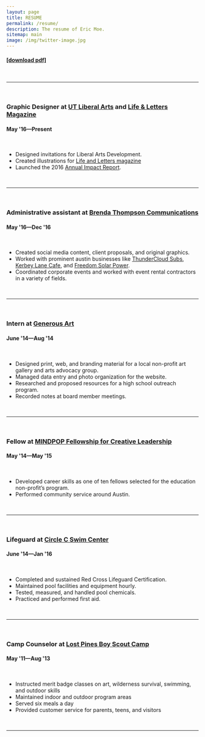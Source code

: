 ```yaml
---
layout: page
title: RESUME
permalink: /resume/
description: The resume of Eric Moe.
sitemap: main
image: /img/twitter-image.jpg
---
```

<!-- include the resume link here -->
<h4><a href="/doc/Eric-Moe-Resume.pdf" target="_blank">[download pdf]</a></h4>
<br/>
<hr/>
<br/>

<h3>Graphic Designer at <a href="https://liberalarts.utexas.edu/" target="_blank">UT Liberal Arts</a> and <a href="http://lifeandletters.la.utexas.edu/" target="_blank">Life &amp; Letters Magazine</a></h3>
<h4>May '16—Present</h4>
<br/>
<ul>
<li>Designed invitations for Liberal Arts Development.</li>
<li>Created illustrations for <a href="https://issuu.com/lifeandletters/docs/ll_fall2016_issu" target="_blank">Life and Letters magazine</a></li>
<li>Launched the 2016 <a href="https://liberalarts.utexas.edu/alumni-and-giving/annual-impact-report.php" target="_blank">Annual Impact Report</a>.</li>
</ul>
<br/>
<hr/>
<br/>

<h3>Administrative assistant at <a href="http://www.brendathompson.com/" target="blank">Brenda Thompson Communications</a></h3>
<h4>May '16—Dec '16</h4>
<br/>
<ul>
<li>Created social media content, client proposals, and original graphics.</li>
<li>Worked with prominent austin businesses like <a href="http://thundercloud.com/" target="_blank">ThunderCloud Subs</a>, <a href="http://kerbeylanecafe.com/" target="_blank">Kerbey Lane Cafe</a>, and <a href="http://freedomsolarpower.com/" target="_blank">Freedom Solar Power</a>.</li>
<li>Coordinated corporate events and worked with event rental contractors in a variety of fields.</li>
</ul>
<br/>
<hr/>
<br/>

<h3>Intern at <a href="http://www.generousart.org/" target="blank">Generous Art</a></h3>
<h4>June '14—Aug '14</h4>
<br/>
<ul>
<li>Designed print, web, and branding material for a local non-profit art gallery and arts advocacy group.</li>
<li>Managed data entry and photo organization for the website.</li>
<li>Researched and proposed resources for a high school outreach program.</li>
<li>Recorded notes at board member meetings.</li>
</ul>
<br/>
<hr/>
<br/>

<h3>Fellow at <a href="http://mindpop.org/fellowship-program-overview/" target="blank">MINDPOP Fellowship for Creative Leadership</a></h3>
<h4>May '14—May '15</h4>
<br/>
<ul>
<li>Developed career skills as one of ten fellows selected for the education non-profit’s program.</li>
<li>Performed community service around Austin.</li>
</ul>
<br/>
<hr/>
<br/>

<h3>Lifeguard at <a href="https://circlecranch.info/amenities/circle-c-aquatics/" target="blank">Circle C Swim Center</a></h3>
<h4>June '14—Jan '16</h4>
<br/>
<ul>
<li>Completed and sustained Red Cross Lifeguard Certification.</li>
<li>Maintained pool facilities and equipment hourly.</li>
<li>Tested, measured, and handled pool chemicals.</li>
<li>Practiced and performed first aid.</li>
</ul>
<br/>
<hr/>
<br/>

<h3>Camp Counselor at <a href="http://www.bsacac.org/activities/for_boy_scouts/summercamp" target="blank">Lost Pines Boy Scout Camp</a></h3>
<h4>May '11—Aug '13</h4>
<br/>
<ul>
<li>Instructed merit badge classes on art, wilderness survival, swimming, and outdoor skills</li>
<li>Maintained indoor and outdoor program areas</li>
<li>Served six meals a day</li>
<li>Provided customer service for parents, teens, and visitors</li>
</ul>
<br/>
<hr/>
<br/>
